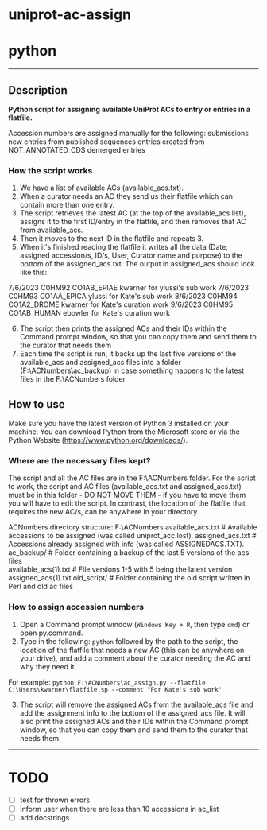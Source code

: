 # uniprot-ac-assign

# python

---

## Description

**Python script for assigning available UniProt ACs to entry or entries in a flatfile.**

Accession numbers are assigned manually for the following:
submissions
new entries from published sequences
entries created from NOT_ANNOTATED_CDS
demerged entries

### How the script works

1. We have a list of available ACs (available_acs.txt).
2. When a curator needs an AC they send us their flatfile which can contain more than one entry.
3. The script retrieves the latest AC (at the top of the available_acs list), assigns it to the first ID/entry in the flatfile, and then removes that AC from available_acs.
4. Then it moves to the next ID in the flatfile and repeats 3.
5. When it's finished reading the flatfile it writes all the data (Date, assigned accession/s, ID/s, User, Curator name and purpose) to the bottom of the assigned_acs.txt. The output in assigned_acs should look like this:

7/6/2023 C0HM92 CO1AB_EPIAE kwarner for ylussi's sub work
7/6/2023 C0HM93 CO1AA_EPICA ylussi for Kate's sub work
8/6/2023 C0HM94 CO1A2_DROME kwarner for Kate's curation work
9/6/2023 C0HM95 CO1AB_HUMAN ebowler for Kate's curation work

6. The script then prints the assigned ACs and their IDs within the Command prompt window, so that you can copy them and send them to the curator that needs them
7. Each time the script is run, it backs up the last five versions of the available_acs and assigned_acs files into a folder (F:\ACNumbers\ac_backup) in case something happens to the latest files in the F:\ACNumbers folder.

## How to use

Make sure you have the latest version of Python 3 installed on your machine. You can download Python from the Microsoft store or via the Python Website (https://www.python.org/downloads/).

### Where are the necessary files kept?

The script and all the AC files are in the F:\ACNumbers folder.
For the script to work, the script and AC files (available_acs.txt and assigned_acs.txt) must be in this folder - DO NOT MOVE THEM - if you have to move them you will have to edit the script.
In contrast, the location of the flatfile that requires the new AC/s, can be anywhere in your directory.

ACNumbers directory structure:
F:\ACNumbers
available_acs.txt # Available accessions to be assigned (was called uniprot_acc.lost).
assigned_acs.txt # Accessions already assigned with info (was called ASSIGNEDACS.TXT).
ac_backup/ # Folder containing a backup of the last 5 versions of the acs files  
 available_acs(1).txt # File versions 1-5 with 5 being the latest version  
 assigned_acs(1).txt
old_script/ # Folder containing the old script written in Perl and old ac files

### How to assign accession numbers

1. Open a Command prompt window (`Windows Key + R`, then type `cmd`) or open py.command.
2. Type in the following: `python` followed by the path to the script, the location of the flatfile that needs a new AC (this can be anywhere on your drive), and add a comment about the curator needing the AC and why they need it.

For example:
`python F:\ACNumbers\ac_assign.py --flatfile C:\Users\kwarner\flatfile.sp --comment "For Kate's sub work"`

3. The script will remove the assigned ACs from the available_acs file and add the assignment info to the bottom of the assigned_acs file. It will also print the assigned ACs and their IDs within the Command prompt window, so that you can copy them and send them to the curator that needs them.

---

# TODO

- [ ] test for thrown errors
- [ ] inform user when there are less than 10 accessions in ac_list
- [ ] add docstrings
